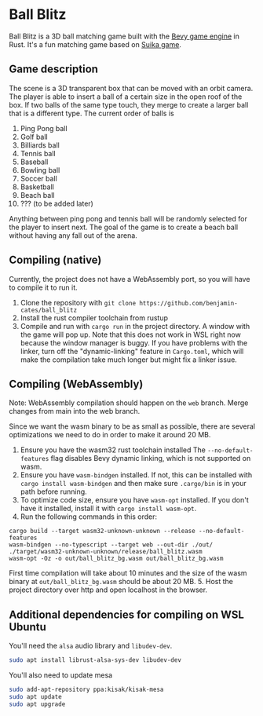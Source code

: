 # Ball Blitz

Ball Blitz is a 3D ball matching game built with the [Bevy game engine](https://github.com/bevyengine/bevy) in Rust. It's a fun matching game based on [Suika game](https://suika-game.app/). 

## Game description

The scene is a 3D transparent box that can be moved with an orbit camera. The player is able to insert a ball of a certain size in the open roof of the box. If two balls of the same type touch, they merge to create a larger ball that is a different type. The current order of balls is 

1. Ping Pong ball
2. Golf ball
3. Billiards ball
4. Tennis ball
5. Baseball
6. Bowling ball
7. Soccer ball
8. Basketball
9. Beach ball
10. ??? (to be added later)

Anything between ping pong and tennis ball will be randomly selected for the player to insert next. The goal of the game is to create a beach ball without having any fall out of the arena.

## Compiling (native)
Currently, the project does not have a WebAssembly port, so you will have to compile it to run it.
1. Clone the repository with `git clone https://github.com/benjamin-cates/ball_blitz`
2. Install the rust compiler toolchain from rustup
2. Compile and run with `cargo run` in the project directory. 
A window with the game will pop up. Note that this does not work in WSL right now because the window manager is buggy. If you have problems with the linker, turn off the "dynamic-linking" feature in `Cargo.toml`, which will make the compilation take much longer but might fix a linker issue.

## Compiling (WebAssembly)
Note: WebAssembly compilation should happen on the `web` branch. Merge changes from main into the web branch.

Since we want the wasm binary to be as small as possible, there are several optimizations we need to do in order to make it around 20 MB. 
1. Ensure you have the wasm32 rust toolchain installed
The `--no-default-features` flag disables Bevy dynamic linking, which is not supported on wasm.
2. Ensure you have `wasm-bindgen` installed. If not, this can be installed with `cargo install wasm-bindgen` and then make sure `.cargo/bin` is in your path before running.
3. To optimize code size, ensure you have `wasm-opt` installed. If you don't have it installed, install it with `cargo install wasm-opt`.
4. Run the following commands in this order:
```
cargo build --target wasm32-unknown-unknown --release --no-default-features
wasm-bindgen --no-typescript --target web --out-dir ./out/ ./target/wasm32-unknown-unknown/release/ball_blitz.wasm
wasm-opt -Oz -o out/ball_blitz_bg.wasm out/ball_blitz_bg.wasm
```
First time compilation will take about 10 minutes and the size of the wasm binary at `out/ball_blitz_bg.wasm` should be about 20 MB.
5. Host the project directory over http and open localhost in the browser.

## Additional dependencies for compiling on WSL Ubuntu

You'll need the `alsa` audio library and `libudev-dev`.
```bash
sudo apt install librust-alsa-sys-dev libudev-dev
```

You'll also need to update mesa
```bash
sudo add-apt-repository ppa:kisak/kisak-mesa
sudo apt update
sudo apt upgrade
```